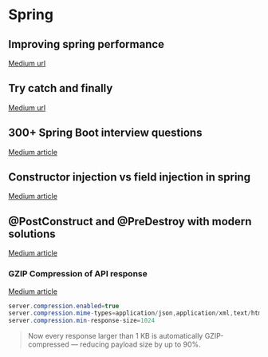 # Spring

## Improving spring performance

[Medium url](https://medium.com/@gaddamnaveen192/interview-how-would-you-optimize-the-performance-of-a-spring-boot-application-dea8e077d1dc)

## Try catch and finally

[Medium url](https://medium.com/@poojaauma/will-finally-block-execute-if-there-is-a-return-statement-in-catch-33380650e0d6)

## 300+ Spring Boot interview questions

[Medium article](https://codefarm0.medium.com/300-spring-boot-interview-questions-43393e1c2bef)

## Constructor injection vs field injection in spring
[Medium article](https://medium.com/devdomain/spring-boots-autowired-vs-constructor-injection-a-detailed-guide-1b19970d828e#:~:text=Field%20Injection%3A%20The%20userRepository%20field,final%20%2C%20preventing%20reassignment%20after%20construction.)

## @PostConstruct and @PreDestroy with modern solutions

[Medium article](https://medium.com/@gaddamnaveen192/springboot3-lifecycle-replace-postconstruct-and-predestroy-with-modern-solutions-219be6f4e9d5)


### GZIP Compression of API response

[Medium article](https://medium.com/@meena07jadhav/this-spring-boot-trick-made-my-rest-api-3x-faster-no-code-rewrite-required-ede46f7ea09f)

```java
server.compression.enabled=true
server.compression.mime-types=application/json,application/xml,text/html,text/plain
server.compression.min-response-size=1024
```

>Now every response larger than 1 KB is automatically GZIP-compressed — reducing payload size by up to 90%.